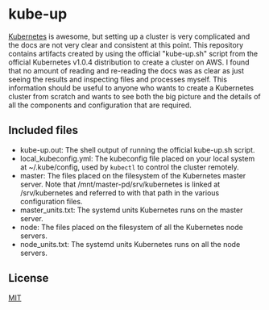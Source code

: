 # kube-up

[Kubernetes](https://github.com/kubernetes/kubernetes) is awesome, but setting up a cluster is very complicated and the docs are not very clear and consistent at this point. This repository contains artifacts created by using the official "kube-up.sh" script from the official Kubernetes v1.0.4 distribution to create a cluster on AWS. I found that no amount of reading and re-reading the docs was as clear as just seeing the results and inspecting files and processes myself. This information should be useful to anyone who wants to create a Kubernetes cluster from scratch and wants to see both the big picture and the details of all the components and configuration that are required.

## Included files

* kube-up.out: The shell output of running the official kube-up.sh script.
* local_kubeconfig.yml: The kubeconfig file placed on your local system at ~/.kube/config, used by `kubectl` to control the cluster remotely.
* master: The files placed on the filesystem of the Kubernetes master server. Note that /mnt/master-pd/srv/kubernetes is linked at /srv/kubernetes and referred to with that path in the various configuration files.
* master_units.txt: The systemd units Kubernetes runs on the master server.
* node: The files placed on the filesystem of all the Kubernetes node servers.
* node_units.txt: The systemd units Kubernetes runs on all the node servers.

## License

[MIT](http://opensource.org/licenses/MIT)
